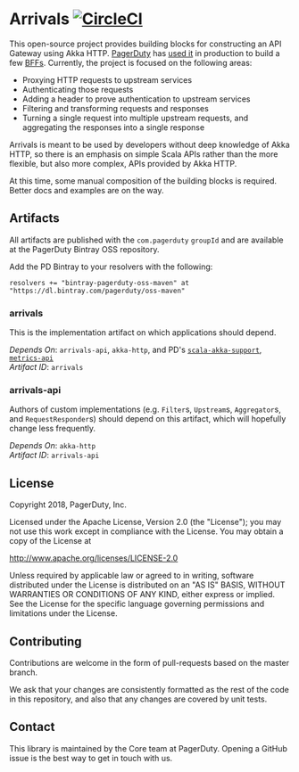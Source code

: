 # Arrivals [![CircleCI](https://circleci.com/gh/PagerDuty/akka-http-api-gateway.svg?style=svg)](https://circleci.com/gh/PagerDuty/akka-http-api-gateway)

This open-source project provides building blocks for constructing an API Gateway using Akka HTTP. [PagerDuty](https://www.pagerduty.com) has [used it](https://www.youtube.com/watch?v=DRxLFWmvJ8A) in production to build a few [BFFs](https://samnewman.io/patterns/architectural/bff/). Currently, the project is focused on the following areas:

 - Proxying HTTP requests to upstream services
 - Authenticating those requests
 - Adding a header to prove authentication to upstream services
 - Filtering and transforming requests and responses
 - Turning a single request into multiple upstream requests, and aggregating the responses into a single response
  
Arrivals is meant to be used by developers without deep knowledge of Akka HTTP, so there is an emphasis on simple Scala APIs rather than the more flexible, but also more complex, APIs provided by Akka HTTP. 

At this time, some manual composition of the building blocks is required. Better docs and examples are on the way.

## Artifacts

All artifacts are published with the `com.pagerduty` `groupId` and are available at the PagerDuty Bintray OSS repository.

Add the PD Bintray to your resolvers with the following:

```
resolvers += "bintray-pagerduty-oss-maven" at "https://dl.bintray.com/pagerduty/oss-maven"
```

### arrivals

This is the implementation artifact on which applications should depend.

_Depends On_: `arrivals-api`, `akka-http`, and PD's [`scala-akka-support`](https://github.com/PagerDuty/scala-akka-support), [`metrics-api`](https://github.com/PagerDuty/scala-metrics)\
_Artifact ID_: `arrivals`

### arrivals-api

Authors of custom implementations (e.g. `Filter`s, `Upstream`s, `Aggregator`s, and `RequestResponder`s) should depend on this artifact, which will hopefully change less frequently.

_Depends On_: `akka-http`\
_Artifact ID_: `arrivals-api`

## License

Copyright 2018, PagerDuty, Inc.

Licensed under the Apache License, Version 2.0 (the "License");
you may not use this work except in compliance with the License.
You may obtain a copy of the License at

   http://www.apache.org/licenses/LICENSE-2.0

Unless required by applicable law or agreed to in writing, software
distributed under the License is distributed on an "AS IS" BASIS,
WITHOUT WARRANTIES OR CONDITIONS OF ANY KIND, either express or implied.
See the License for the specific language governing permissions and
limitations under the License.

## Contributing

Contributions are welcome in the form of pull-requests based on the master branch.

We ask that your changes are consistently formatted as the rest of the code in this repository, and also that any changes are covered by unit tests.

## Contact

This library is maintained by the Core team at PagerDuty. Opening a GitHub issue is the best way to get in touch with us.
